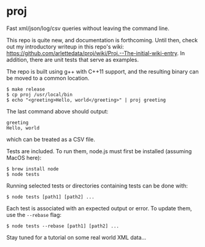 # proj
Fast xml/json/log/csv queries without leaving the command line. 

This repo is quite new, and documentation is forthcoming. Until then, check out my introductory writeup in this repo's wiki: https://github.com/arlettedata/proj/wiki/Proj.--The-initial-wiki-entry.  In addition, there are unit tests that serve as examples.

The repo is built using g++ with C++11 support, and the resulting binary can be moved to a common location.

```
$ make release
$ cp proj /usr/local/bin
$ echo "<greeting>Hello, world</greeting>" | proj greeting
```

The last command above should output:
```
greeting
Hello, world
```
which can be treated as a CSV file.

Tests are included.  To run them, node.js must first be installed (assuming MacOS here):

```
$ brew install node
$ node tests
```

Running selected tests or directories containing tests can be done with:
```
$ node tests [path1] [path2] ... 
```

Each test is associated with an expected output or error.  To update them, use the `--rebase` flag:
```
$ node tests --rebase [path1] [path2] ... 
```

Stay tuned for a tutorial on some real world XML data...
